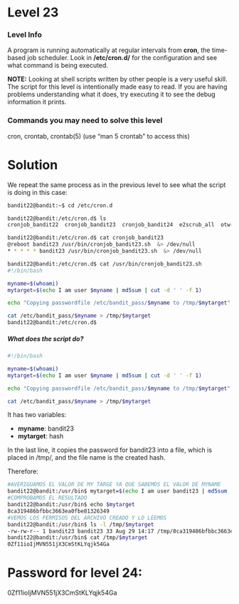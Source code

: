 # Level 23

### Level Info

A program is running automatically at regular intervals from **cron**, the time-based job scheduler. Look in **/etc/cron.d/** for the configuration and see what command is being executed.

**NOTE:** Looking at shell scripts written by other people is a very useful skill. The script for this level is intentionally made easy to read. If you are having problems understanding what it does, try executing it to see the debug information it prints.

### Commands you may need to solve this level

cron, crontab, crontab(5) (use “man 5 crontab” to access this)

# Solution

We repeat the same process as in the previous level to see what the script is doing in this case:

```sh
bandit22@bandit:~$ cd /etc/cron.d

bandit22@bandit:/etc/cron.d$ ls
cronjob_bandit22  cronjob_bandit23  cronjob_bandit24  e2scrub_all  otw-tmp-dir  sysstat

bandit22@bandit:/etc/cron.d$ cat cronjob_bandit23
@reboot bandit23 /usr/bin/cronjob_bandit23.sh  &> /dev/null
* * * * * bandit23 /usr/bin/cronjob_bandit23.sh  &> /dev/null

bandit22@bandit:/etc/cron.d$ cat /usr/bin/cronjob_bandit23.sh
#!/bin/bash

myname=$(whoami)
mytarget=$(echo I am user $myname | md5sum | cut -d ' ' -f 1)

echo "Copying passwordfile /etc/bandit_pass/$myname to /tmp/$mytarget"

cat /etc/bandit_pass/$myname > /tmp/$mytarget
bandit22@bandit:/etc/cron.d$ 
```
##### What does the script do?

```sh
#!/bin/bash

myname=$(whoami)
mytarget=$(echo I am user $myname | md5sum | cut -d ' ' -f 1)

echo "Copying passwordfile /etc/bandit_pass/$myname to /tmp/$mytarget"

cat /etc/bandit_pass/$myname > /tmp/$mytarget
```
It has two variables:
- **myname**: bandit23
- **mytarget**: hash

In the last line, it copies the password for bandit23 into a file, which is placed in /tmp/, and the file name is the created hash.

Therefore:

```sh
#AVERIGUAMOS EL VALOR DE MY TARGE YA QUE SABEMOS EL VALOR DE MYNAME
bandit22@bandit:/usr/bin$ mytarget=$(echo I am user bandit23 | md5sum | cut -d ' ' -f 1)
#COMPROBAMOS EL RESULTADO
bandit22@bandit:/usr/bin$ echo $mytarget
8ca319486bfbbc3663ea0fbe81326349
#VEMOS LOS PERMISOS DEL ARCHIVO CREADO Y LO LEEMOS
bandit22@bandit:/usr/bin$ ls -l /tmp/$mytarget
-rw-rw-r-- 1 bandit23 bandit23 33 Aug 29 14:17 /tmp/8ca319486bfbbc3663ea0fbe81326349
bandit22@bandit:/usr/bin$ cat /tmp/$mytarget
0Zf11ioIjMVN551jX3CmStKLYqjk54Ga
```

# Password for level 24:

0Zf11ioIjMVN551jX3CmStKLYqjk54Ga
